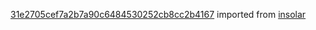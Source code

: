 [31e2705cef7a2b7a90c6484530252cb8cc2b4167](https://github.com/insolar/insolar/commit/31e2705cef7a2b7a90c6484530252cb8cc2b4167) imported from [insolar](https://github.com/insolar/insolar)
